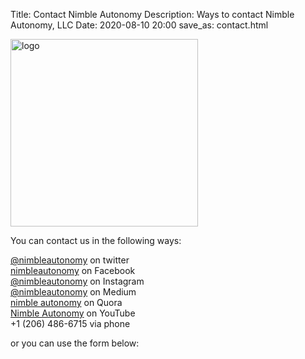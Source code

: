 Title: Contact Nimble Autonomy
Description: Ways to contact Nimble Autonomy, LLC
Date: 2020-08-10 20:00
save_as: contact.html

<span class="image right"><img width=300 src="/images/gradient-plane.svg" alt="logo"/></span>

You can contact us in the following ways:

<!--
// Email obfuscator script 2.1 by Tim Williams, University of Arizona
// Random encryption key feature coded by Andrew Moulden
// This code is freeware provided these four comment lines remain intact
// A wizard to generate this code is at http://www.jottings.com/obfuscator/
//-->

<script type="text/javascript" language="javascript">

{ coded = "BrLg@rBp0cRPD6grgp1.Mgp"
  key = "Eb1tYuVeiUFqLojNkn5MOpG30h64DwRB2Xzlg8aWryJdHSAvQTIfCsZx7Kc9mP"
  shift=coded.length
  link=""
  for (i=0; i<coded.length; i++) {
    if (key.indexOf(coded.charAt(i))==-1) {
      ltr = coded.charAt(i)
      link += (ltr)
    }
    else {
      ltr = (key.indexOf(coded.charAt(i))-shift+key.length) % key.length
      link += (key.charAt(ltr))
    }
  }
document.write("<div class='contact-method'><span class='icon solid alt fa-envelope'></span><a href='mailto:"+link+"'>"+link+"</a> via e-mail</div>")
}
</script>

<div class="contact-method">
    <span class="icon brands alt fa-twitter"></span>
    <a href="https://twitter.com/nimbleautonomy">@nimbleautonomy</a> on twitter
</div>
<div class="contact-method">
    <span class="icon brands alt fa-facebook-f"></span>
    <a href="https://www.facebook.com/nimbleautonomy">nimbleautonomy</a> on Facebook
</div>
<div class="contact-method">
    <span class="icon brands alt fa-instagram"></span>
    <a href="https://www.instagram.com/nimbleautonomy/">@nimbleautonomy</a> on Instagram
</div>
<div class="contact-method">
    <span class="icon brands alt fa-medium"></span>
    <a href="https://medium.com/nimble-autonomy">@nimbleautonomy</a> on Medium
</div>
<div class="contact-method">
    <span class="icon brands alt fa-quora"></span>
    <a href="https://www.quora.com/q/aquguatbpqvelhxq">nimble autonomy</a> on Quora
</div>
<div class="contact-method">
    <span class="icon brands alt fa-youtube"></span>
    <a href="https://www.youtube.com/channel/UCQZM7jm8KP-ZqRcvHMTkjRw">Nimble Autonomy</a> on YouTube
</div>
<div class="contact-method">
    <span class="icon solid alt fa-phone"></span>
    <span>+1 ‪(206) 486-6715‬ via phone</span>
</div>

 or you can use the form below: